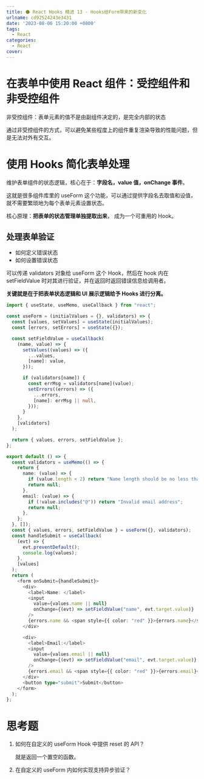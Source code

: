 ```yaml
---
title: ⚫ React Hooks 精进 13 - Hooks给Form带来的新变化
urlname: cd92524243e3431
date: '2023-08-06 15:20:00 +0800'
tags:
  - React
categories:
  - React
cover:
---
```


# 在表单中使用 React 组件：受控组件和非受控组件

非受控组件：表单元素的值不是由副组件决定的，是完全内部的状态

通过非受控组件的方式，可以避免某些程度上的组件重复渲染导致的性能问题，但是无法对外有交互。

# 使用 Hooks 简化表单处理

维护表单组件的状态逻辑，核心在于：**字段名，value 值，onChange 事件**。

这就是很多组件库里的 useForm 这个功能，可以通过提供字段名去取值和设值，就不需要繁琐地为每个表单元素设置状态。

核心原理：**把表单的状态管理单独提取出来**， 成为一个可重用的 Hook。

## 处理表单验证

- 如何定义错误状态
- 如何设置错误状态

可以传递 validators 对象给 useForm 这个 Hook，然后在 hook 内在 setFieldValue 时对其进行验证，并在返回时返回错误信息给调用者。

**关键就是在于把表单状态逻辑和 UI 展示逻辑给予 Hooks 进行分离。**

```typescript
import { useState, useMemo, useCallback } from "react";

const useForm = (initialValues = {}, validators) => {
  const [values, setValues] = useState(initialValues);
  const [errors, setErrors] = useState({});

  const setFieldValue = useCallback(
    (name, value) => {
      setValues((values) => ({
        ...values,
        [name]: value,
      }));

      if (validators[name]) {
        const errMsg = validators[name](value);
        setErrors((errors) => ({
          ...errors,
          [name]: errMsg || null,
        }));
      }
    },
    [validators]
  );

  return { values, errors, setFieldValue };
};

export default () => {
  const validators = useMemo(() => {
    return {
      name: (value) => {
        if (value.length < 2) return "Name length should be no less than 2.";
        return null;
      },
      email: (value) => {
        if (!value.includes("@")) return "Invalid email address";
        return null;
      },
    };
  }, []);
  const { values, errors, setFieldValue } = useForm({}, validators);
  const handleSubmit = useCallback(
    (evt) => {
      evt.preventDefault();
      console.log(values);
    },
    [values]
  );
  return (
    <form onSubmit={handleSubmit}>
      <div>
        <label>Name: </label>
        <input
          value={values.name || null}
          onChange={(evt) => setFieldValue("name", evt.target.value)}
        />
        {errors.name && <span style={{ color: "red" }}>{errors.name}</span>}
      </div>

      <div>
        <label>Email:</label>
        <input
          value={values.email || null}
          onChange={(evt) => setFieldValue("email", evt.target.value)}
        />
        {errors.email && <span style={{ color: "red" }}>{errors.email}</span>}
      </div>
      <button type="submit">Submit</button>
    </form>
  );
};
```

# 思考题

1. 如何在自定义的 useForm Hook 中提供 reset 的 API？

   就是返回一个置空的函数。

2. 在自定义的 useForm 内如何实现支持异步验证？
